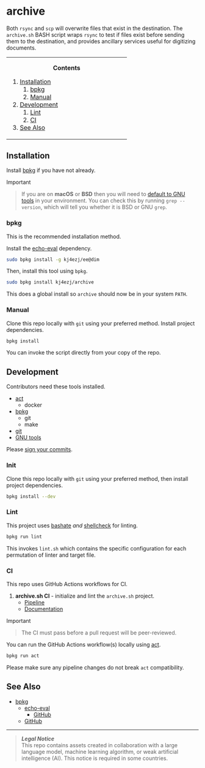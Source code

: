 # archive
Both `rsync` and `scp` will overwrite files that exist in the destination. The `archive.sh` BASH script wraps `rsync` to test if files exist before sending them to the destination, and provides ancillary services useful for digitizing documents.

<!-- contents box begin -->
<table>
<tr/>
<tr>
<td width="300">
<p/>
<div align="center">
<b>Contents</b>
</div>
<p/>
<!-- contents markdown begin -->

1. [Installation](#installation)
    1. [bpkg](#bpkg)
    1. [Manual](#manual)
1. [Development](#development)
    1. [Lint](#lint)
    1. [CI](#ci)
1. [See Also](#see-also)

<!-- contents markdown end -->
<p/>
</td>
</tr>
</table>
<!-- contents box end -->

## Installation
Install [bpkg](https://github.com/bpkg/bpkg) if you have not already.

> [!IMPORTANT]
> > If you are on **macOS** or **BSD** then you will need to [default to GNU tools](https://apple.stackexchange.com/a/69332) in your environment. You can check this by running `grep --version`, which will tell you whether it is BSD or GNU `grep`.

### bpkg
This is the recommended installation method.

Install the [echo-eval](https://github.com/kj4ezj/echo-eval) dependency.
```bash
sudo bpkg install -g kj4ezj/ee@dim
```
Then, install this tool using `bpkg`.
```bash
sudo bpkg install kj4ezj/archive
```
This does a global install so `archive` should now be in your system `PATH`.

### Manual
Clone this repo locally with `git` using your preferred method. Install project dependencies.
```bash
bpkg install
```
You can invoke the script directly from your copy of the repo.

## Development
Contributors need these tools installed.
- [act](https://github.com/nektos/act)
    - docker
- [bpkg](https://github.com/bpkg/bpkg)
    - git
    - make
- [git](https://git-scm.com)
- [GNU tools](https://apple.stackexchange.com/a/69332)

Please [sign your commits](https://docs.github.com/en/authentication/managing-commit-signature-verification/signing-commits).

### Init
Clone this repo locally with `git` using your preferred method, then install project dependencies.
```bash
bpkg install --dev
```

### Lint
This project uses [bashate](https://github.com/openstack/bashate) _and_ [shellcheck](https://github.com/koalaman/shellcheck) for linting.
```bash
bpkg run lint
```
This invokes `lint.sh` which contains the specific configuration for each permutation of linter and target file.

### CI
This repo uses GitHub Actions workflows for CI.
1. **archive.sh CI** - initialize and lint the `archive.sh` project.
    - [Pipeline](https://github.com/kj4ezj/archive/actions/workflows/ci.yml)
    - [Documentation](./.github/workflows/README.md)

> [!IMPORTANT]
> > The CI must pass before a pull request will be peer-reviewed.

You can run the GitHub Actions workflow(s) locally using [act](https://github.com/nektos/act).
```bash
bpkg run act
```
Please make sure any pipeline changes do not break `act` compatibility.

## See Also
- [bpkg](https://bpkg.sh)
    - [echo-eval](https://bpkg.sh/pkg/echo-eval)
        - [GitHub](https://github.com/kj4ezj/echo-eval)
    - [GitHub](https://github.com/bpkg)

***
> **_Legal Notice_**  
> This repo contains assets created in collaboration with a large language model, machine learning algorithm, or weak artificial intelligence (AI). This notice is required in some countries.
